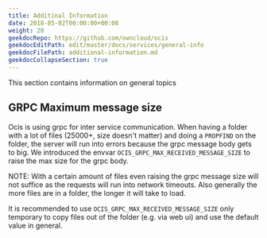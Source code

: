 ```yaml
---
title: Additinal Information
date: 2018-05-02T00:00:00+00:00
weight: 20
geekdocRepo: https://github.com/owncloud/ocis
geekdocEditPath: edit/master/docs/services/general-info
geekdocFilePath: additional-information.md
geekdocCollapseSection: true
---
```


This section contains information on general topics

## GRPC Maximum message size

Ocis is using grpc for inter service communication. When having a folder with a lot of files (25000+, size doesn't matter) and doing a `PROPFIND` on the folder, the server will run into errors because the
grpc message body gets to big. We introduced the envvar `OCIS_GRPC_MAX_RECEIVED_MESSAGE_SIZE` to raise the max size for the grpc body.

NOTE: With a certain amount of files even raising the grpc message size will not suffice as the requests will run into network timeouts. Also generally the more files are in a folder, the longer it will take to load.

It is recommended to use `OCIS_GRPC_MAX_RECEIVED_MESSAGE_SIZE` only temporary to copy files out of the folder (e.g. via web ui) and use the default value in general.
